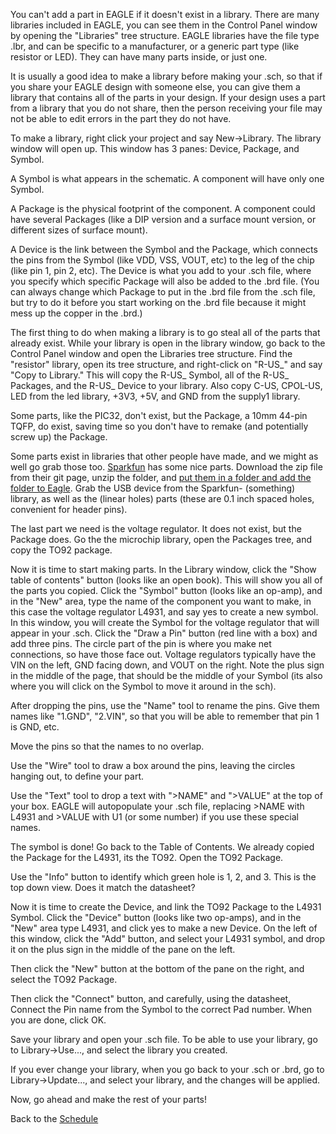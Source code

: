 You can't add a part in EAGLE if it doesn't exist in a library. There are many libraries included in EAGLE, you can see them in the Control Panel window by opening the "Libraries" tree structure. EAGLE libraries have the file type .lbr, and can be specific to a manufacturer, or a generic part type (like resistor or LED). They can have many parts inside, or just one.

It is usually a good idea to make a library before making your .sch, so that if you share your EAGLE design with someone else, you can give them a library that contains all of the parts in your design. If your design uses a part from a library that you do not share, then the person receiving your file may not be able to edit errors in the part they do not have.

To make a library, right click your project and say New->Library. The library window will open up. This window has 3 panes: Device, Package, and Symbol.

A Symbol is what appears in the schematic. A component will have only one Symbol.

A Package is the physical footprint of the component. A component could have several Packages (like a DIP version and a surface mount version, or different sizes of surface mount).

A Device is the link between the Symbol and the Package, which connects the pins from the Symbol (like VDD, VSS, VOUT, etc) to the leg of the chip (like pin 1, pin 2, etc). The Device is what you add to your .sch file, where you specify which specific Package will also be added to the .brd file. (You can always change which Package to put in the .brd file from the .sch file, but try to do it before you start working on the .brd file because it might mess up the copper in the .brd.)

The first thing to do when making a library is to go steal all of the parts that already exist. While your library is open in the library window, go back to the Control Panel window and open the Libraries tree structure. Find the "resistor" library, open its tree structure, and right-click on "R-US_" and say "Copy to Library." This will copy the R-US_ Symbol, all of the R-US_ Packages, and the R-US_ Device to your library. Also copy C-US, CPOL-US, LED from the led library, +3V3, +5V, and GND from the supply1 library. 

Some parts, like the PIC32, don't exist, but the Package, a 10mm 44-pin TQFP, do exist, saving time so you don't have to remake (and potentially screw up) the Package. 

Some parts exist in libraries that other people have made, and we might as well go grab those too. [Sparkfun](https://github.com/sparkfun/SparkFun-Eagle-Libraries) has some nice parts. Download the zip file from their git page, unzip the folder, and [put them in a folder and add the folder to Eagle](https://www.autodesk.com/products/eagle/blog/library-basics-install-use-sparkfun-adafruit-libraries-autodesk-eagle/). Grab the USB device from the Sparkfun- (something) library, as well as the (linear holes) parts (these are 0.1 inch spaced holes, convenient for header pins).

The last part we need is the voltage regulator. It does not exist, but the Package does. Go the the microchip library, open the Packages tree, and copy the TO92 package.

Now it is time to start making parts. In the Library window, click the "Show table of contents" button (looks like an open book). This will show you all of the parts you copied. Click the "Symbol" button (looks like an op-amp), and in the "New" area, type the name of the component you want to make, in this case the voltage regulator L4931, and say yes to create a new symbol. In this window, you will create the Symbol for the voltage regulator that will appear in your .sch. Click the "Draw a Pin" button (red line with a box) and add three pins. The circle part of the pin is where you make net connections, so have those face out. Voltage regulators typically have the VIN on the left, GND facing down, and VOUT on the right. Note the plus sign in the middle of the page, that should be the middle of your Symbol (its also where you will click on the Symbol to move it around in the sch).

After dropping the pins, use the "Name" tool to rename the pins. Give them names like "1.GND", "2.VIN", so that you will be able to remember that pin 1 is GND, etc.

Move the pins so that the names to no overlap.

Use the "Wire" tool to draw a box around the pins, leaving the circles hanging out, to define your part.

Use the "Text" tool to drop a text with ">NAME" and ">VALUE" at the top of your box. EAGLE will autopopulate your .sch file, replacing >NAME with L4931 and >VALUE with U1 (or some number) if you use these special names.

The symbol is done! Go back to the Table of Contents. We already copied the Package for the L4931, its the TO92. Open the TO92 Package.

Use the "Info" button to identify which green hole is 1, 2, and 3. This is the top down view. Does it match the datasheet?

Now it is time to create the Device, and link the TO92 Package to the L4931 Symbol. Click the "Device" button (looks like two op-amps), and in the "New" area type L4931, and click yes to make a new Device. On the left of this window, click the "Add" button, and select your L4931 symbol, and drop it on the plus sign in the middle of the pane on the left. 

Then click the "New" button at the bottom of the pane on the right, and select the TO92 Package. 

Then click the "Connect" button, and carefully, using the datasheet, Connect the Pin name from the Symbol to the correct Pad number. When you are done, click OK.

Save your library and open your .sch file. To be able to use your library, go to Library->Use..., and select the library you created.

If you ever change your library, when you go back to your .sch or .brd, go to Library->Update..., and select your library, and the changes will be applied.

Now, go ahead and make the rest of your parts!

Back to the [Schedule](https://github.com/ndm736/ME433_2019/wiki/Schedule)